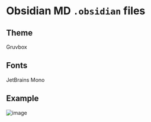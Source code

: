 # Obsidian MD `.obsidian` files
## Theme
Gruvbox
## Fonts
JetBrains Mono
## Example
![image](https://github.com/TalonHackbarth/ObsidianConfig/assets/80912893/869691a2-5c99-4c48-979d-628c4ce4f6e9)
